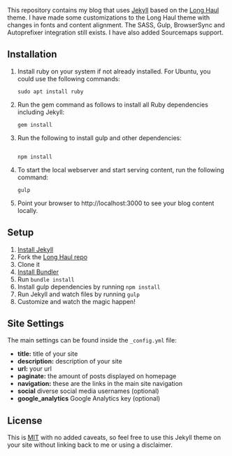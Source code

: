 This repository contains my blog that uses [Jekyll](https://jekyllrb.com/) based on the [Long Haul](https://github.com/brianmaierjr/long-haul) theme. I have made some customizations to the Long Haul theme with changes in fonts and content alignment. The SASS, Gulp, BrowserSync and Autoprefixer integration still exists. I have also added Sourcemaps support.

## Installation

1. Install ruby on your system if not already installed. For Ubuntu, you could use the following commands:

   ```
   sudo apt install ruby
   ```

2. Run the gem command as follows to install all Ruby dependencies including Jekyll:

   ```
   gem install
   ```

3. Run the following to install gulp and other dependencies:

   ```

   npm install
   ```

4. To start the local webserver and start serving content, run the following command:

   ```
   gulp
   ```
5. Point your browser to http://localhost:3000 to see your blog content locally.

## Setup

1. [Install Jekyll](http://jekyllrb.com)
2. Fork the [Long Haul repo](http://github.com/brianmaierjr/long-haul)
3. Clone it
4. [Install Bundler](http://bundler.io/)
5. Run `bundle install`
6. Install gulp dependencies by running `npm install`
7. Run Jekyll and watch files by running `gulp`
8. Customize and watch the magic happen!

## Site Settings

The main settings can be found inside the `_config.yml` file:

- **title:** title of your site
- **description:** description of your site
- **url:** your url
- **paginate:** the amount of posts displayed on homepage
- **navigation:** these are the links in the main site navigation
- **social** diverse social media usernames (optional)
- **google_analytics** Google Analytics key (optional)

## License

This is [MIT](LICENSE) with no added caveats, so feel free to use this Jekyll theme on your site without linking back to me or using a disclaimer.
